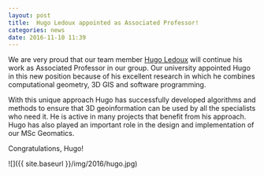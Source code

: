 ```yaml
---
layout: post
title:  Hugo Ledoux appointed as Associated Professor!
categories: news
date: 2016-11-10 11:39
---
```


We are very proud that our team member [Hugo Ledoux](https://3d.bk.tudelft.nl/hledoux/) will continue his work as Associated Professor in our group.
Our university appointed Hugo in this new position because of his excellent research in which he combines computational geometry, 3D GIS and software programming.

With this unique approach Hugo has successfully developed algorithms and methods to ensure that 3D geoinformation can be used by all the specialists who need it.
He is active in many projects that benefit from his approach.
Hugo has also played an important role in the design and implementation of our MSc Geomatics.

Congratulations, Hugo!

![]({{ site.baseurl }}/img/2016/hugo.jpg)
